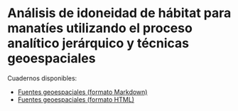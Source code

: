 # Análisis de idoneidad de hábitat para manatíes utilizando el proceso analítico jerárquico y técnicas geoespaciales

Cuadernos disponibles:

- [Fuentes geoespaciales (formato Markdown)](fuente-geoespaciales.md)
- [Fuentes geoespaciales (formato HTML)](https://geofis.github.io/manaties-rd/fuentes-geoespaciales.html)